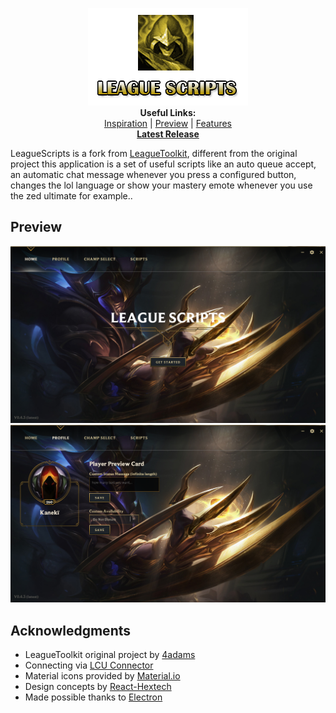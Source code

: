 <p align="center">
  <a href="https://leaguescripts.io/" target="_blank"><img src="images/logo.png"></a><br>
  <b>Useful Links:</b><br>
  <a href="https://engineering.riotgames.com/news/architecture-league-client-update" target="_blank">Inspiration</a> |
  <a href="https://leaguescripts.io/#preview" target="_blank">Preview</a> |
  <a href="https://leaguescripts.io/#features" target="_blank">Features</a>
  <br>
  <a href="https://github.com/hugogomess/league-scripts/releases" target="_blank" style="text-decoration: underline;"><b>Latest Release</b></a>
  <br>
</p>

LeagueScripts is a fork from [LeagueToolkit](https://github.com/4dams/LeagueToolkit), different from the original project this application is a set of useful scripts like an auto queue accept, an automatic chat message whenever you press a configured button, changes the lol language or show your mastery emote whenever you use the zed ultimate for example..

## Preview

![Preview](./images/previews/home.png)
![Preview](./images/previews/profile.png)

## Acknowledgments

* LeagueToolkit original project by [4adams](https://github.com/4dams)
* Connecting via [LCU Connector](https://www.npmjs.com/package/lcu-connector)
* Material icons provided by [Material.io](https://material.io/icons/)
* Design concepts by [React-Hextech](https://github.com/LeagueDevelopers/react-hextech)
* Made possible thanks to [Electron](https://electronjs.org/)
